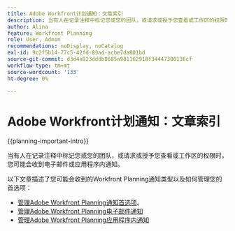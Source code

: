 ```yaml
---
title: Adobe Workfront计划通知：文章索引
description: 当有人在记录注释中标记您或您的团队，或请求或授予您查看或工作区的权限时，您可能会收到电子邮件或应用程序内通知。 以下文章介绍可能会收到的Workfront Planning通知类型以及如何管理通知首选项。
author: Alina
feature: Workfront Planning
role: User, Admin
recommendations: noDisplay, noCatalog
exl-id: 9c2f5b14-77c5-42fd-83ad-acbe7da801bd
source-git-commit: d3d4a923dddb8685a981162918f34447300136cf
workflow-type: tm+mt
source-wordcount: '133'
ht-degree: 0%

---
```



# Adobe Workfront计划通知：文章索引

<!--add this to major TOC and Planning article index-->

{{planning-important-intro}}

当有人在记录注释中标记您或您的团队，或请求或授予您查看或工作区的权限时，您可能会收到电子邮件或应用程序内通知。

以下文章描述了您可能会收到的Workfront Planning通知类型以及如何管理您的首选项：

* [管理Adobe Workfront Planning通知首选项](/help/quicksilver/planning/notifications/manage-notification-preferences.md)。
* [管理Adobe Workfront Planning电子邮件通知](/help/quicksilver/planning/notifications/manage-planning-email-notifications.md)
* [管理Adobe Workfront Planning应用程序内通知](/help/quicksilver/planning/notifications/manage-planning-in-app-notifications.md)
